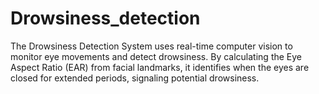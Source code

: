 # Drowsiness_detection
 The Drowsiness Detection System uses real-time computer vision to monitor eye movements and detect drowsiness. By calculating the Eye Aspect Ratio (EAR) from facial landmarks, it identifies when the eyes are closed for extended periods, signaling potential drowsiness.
